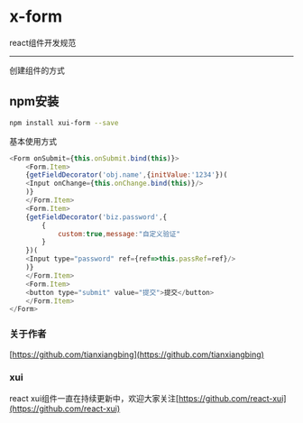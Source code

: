 # x-form
react组件开发规范
***
创建组件的方式
## npm安装

```bash
npm install xui-form --save
```
基本使用方式
```js
<Form onSubmit={this.onSubmit.bind(this)}>
    <Form.Item>
    {getFieldDecorator('obj.name',{initValue:'1234'})(
    <Input onChange={this.onChange.bind(this)}/>
    )}
    </Form.Item>
    <Form.Item>
    {getFieldDecorator('biz.password',{
        {
            custom:true,message:"自定义验证"
        }
    })(
    <Input type="password" ref={ref=>this.passRef=ref}/>
    )}
    </Form.Item>
    <Form.Item>
    <button type="submit" value="提交">提交</button>
    </Form.Item>
</Form>
```
### 关于作者
[https://github.com/tianxiangbing](https://github.com/tianxiangbing)

### xui
react xui组件一直在持续更新中，欢迎大家关注[https://github.com/react-xui](https://github.com/react-xui)